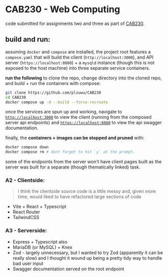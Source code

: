 # CAB230 - Web Computing

code submitted for assignments two and three as part of [CAB230](https://www.qut.edu.au/study/unit?unitCode=CAB230).

## build and run:

assuming `docker` and `compose` are installed, the project root features a `compose.yaml` that will build the
client (`http://localhost:3000`), and API server (`https://localhost:8080`) + a `mysqld` instance (though this is not exposed to the host machine)
into three separate service containers.

**run the following** to clone the repo, change directory into the cloned repo, and build + run the containers with compose:

```bash
git clone https://github.com/plsuwu/CAB230
cd CAB230
docker compose up -d --build --force-recreate
```

once the services are spun up and working, navigate to [`http://localhost:3000`](https://localhost:3000) to view the client (running from
the composed server api endpoints) and [`https://localhost:8080`](https://localhost:8080) to view the api swagger documentation.

finally, the **containers + images can be stopped and pruned** with:

```bash
docker compose down
docker compose rm # dont forget to hit `y` at the prompt.
```

some of the endpoints from the server won't have client pages built as the server was built for a separate (though thematically linked) task.

### A2 - Clientside:

> i think the clientside source code is a little messy and, given more time, would liked to have refactored large sections of code

- Vite + React + Typescript
- React Router
- TailwindCSS

### A3 - Serverside:

- Express + Typescript also
- MariaDB (or MySQL) + Knex
- Zod - largely unnecessary, but I wanted to try Zod (apparently it can be really slow) and I thought it wound
    up being a pretty tidy way to handle bad user input
- Swagger documentation served on the root endpoint
